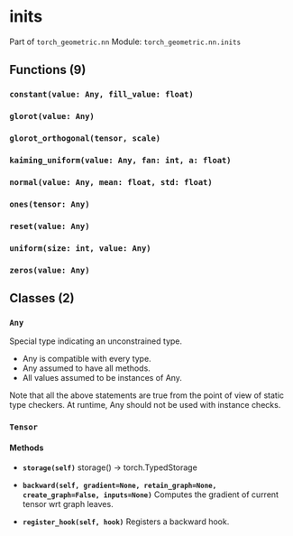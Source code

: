# inits

Part of `torch_geometric.nn`
Module: `torch_geometric.nn.inits`

## Functions (9)

### `constant(value: Any, fill_value: float)`

### `glorot(value: Any)`

### `glorot_orthogonal(tensor, scale)`

### `kaiming_uniform(value: Any, fan: int, a: float)`

### `normal(value: Any, mean: float, std: float)`

### `ones(tensor: Any)`

### `reset(value: Any)`

### `uniform(size: int, value: Any)`

### `zeros(value: Any)`

## Classes (2)

### `Any`

Special type indicating an unconstrained type.

- Any is compatible with every type.
- Any assumed to have all methods.
- All values assumed to be instances of Any.

Note that all the above statements are true from the point of view of
static type checkers. At runtime, Any should not be used with instance
checks.

### `Tensor`

#### Methods

- **`storage(self)`**
  storage() -> torch.TypedStorage

- **`backward(self, gradient=None, retain_graph=None, create_graph=False, inputs=None)`**
  Computes the gradient of current tensor wrt graph leaves.

- **`register_hook(self, hook)`**
  Registers a backward hook.
